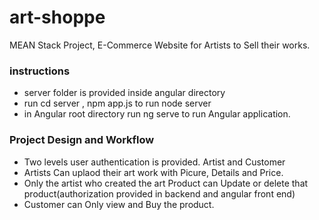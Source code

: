 # art-shoppe
MEAN Stack Project, E-Commerce Website for Artists to Sell their works. 

### instructions
 - server folder is provided inside angular directory
 -  run cd server , npm app.js to run node server
 - in Angular root directory run ng serve to run Angular application.

### Project Design and Workflow
 - Two levels user authentication is provided. Artist and Customer
 - Artists Can uplaod their art work with Picure, Details and Price.
 - Only the artist who created the art Product can Update or delete that product(authorization provided in backend and angular front end)
 - Customer can Only view and Buy the product.
